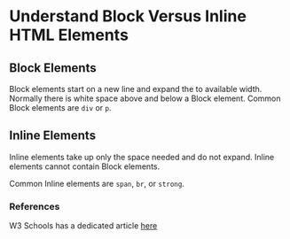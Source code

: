 # Understand Block Versus Inline HTML Elements

## Block Elements

Block elements start on a new line and expand the to available width.
Normally there is white space above and below a Block element.
Common Block elements are `div` or `p`.

## Inline Elements

Inline elements take up only the space needed and do not expand.
Inline elements cannot contain Block elements.

Common Inline elements are `span`, `br`, or `strong`.

### References

W3 Schools has a dedicated article [here](https://www.w3schools.com/htmL/html_blocks.asp)
